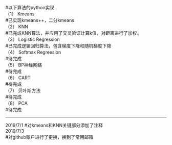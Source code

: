 #以下算法的python实现  
（1） Kmeans               
 #已实现kmeans++，二分kmeans  
（2） KNN                  
#已完成KNN算法，并应用了交叉验证计算k值，对距离进行了加权。   
（3） Logistic Regression  
#已完成逻辑回归算法，包含梯度下降和随机梯度下降    
（4） Softmax Regreesion   
#待完成  
（5） BP神经网络            
#待完成  
（6） CART                 
#待完成  
（7） 贝叶斯方法            
#待完成  
（8） PCA                  
#待完成  

----------------------
2019/7/1
#对kmeans和KNN关键部分添加了注释  
2019/7/3  
#对github账户进行了更换，换到了常用邮箱
